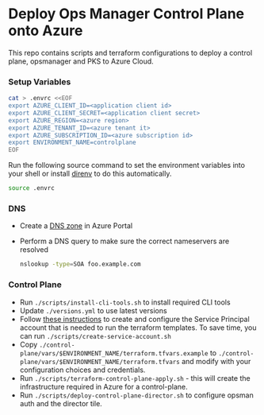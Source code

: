 # Deploy Ops Manager Control Plane onto Azure

This repo contains scripts and terraform configurations to deploy a control
plane, opsmanager and PKS to Azure Cloud.

### Setup Variables

```sh
cat > .envrc <<EOF
export AZURE_CLIENT_ID=<application client id>
export AZURE_CLIENT_SECRET=<application client secret>
export AZURE_REGION=<azure region>
export AZURE_TENANT_ID=<azure tenant it>
export AZURE_SUBSCRIPTION_ID=<azure subscription id>
export ENVIRONMENT_NAME=controlplane
EOF
```

Run the following source command to set the environment variables into your shell or install [direnv](https://direnv.net/) to do this automatically.

```sh
source .envrc
```

### DNS

- Create a [DNS zone](https://docs.microsoft.com/en-us/azure/dns/dns-delegate-domain-azure-dns#create-a-dns-zone) in Azure Portal

- Perform a DNS query to make sure the correct nameservers are resolved

  ```sh
  nslookup -type=SOA foo.example.com
  ```

### Control Plane

- Run `./scripts/install-cli-tools.sh` to install required CLI tools
- Update `./versions.yml` to use latest versions
- Follow [these instructions](https://docs.pivotal.io/platform/ops-manager/2-8/azure/prepare-azure-terraform.html#install) to create and configure the Service Principal account that is needed to run the terraform templates. To save time, you can run `./scripts/create-service-account.sh`
- Copy `./control-plane/vars/$ENVIRONMENT_NAME/terraform.tfvars.example` to `./control-plane/vars/$ENVIRONMENT_NAME/terraform.tfvars` and modify with your configuration choices and credentials.
- Run `./scripts/terraform-control-plane-apply.sh` - this will create the
  infrastructure required in Azure for a control-plane.
- Run `./scripts/deploy-control-plane-director.sh` to configure opsman auth and the director tile.

<!-- - Update `opsman.yml` and `director.yml` in the control-plane vars directory.
- Run `./scripts/download-opsman.yml`
- Run `./scripts/deploy-opsman.yml`
- Verify that the opsmanager is online and accessible.
- Run `./scripts/download-control-plane.sh` to download releases control plane from pivnet
- Finally run `./scripts/deploy-control-plane.sh` to deploy the control plane. -->